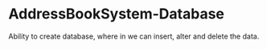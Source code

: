 # AddressBookSystem-Database
Ability to create database, where in we can insert, alter and delete the data. 
